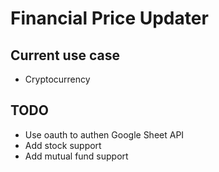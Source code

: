 # Financial Price Updater

## Current use case

- Cryptocurrency

## TODO

- Use oauth to authen Google Sheet API
- Add stock support
- Add mutual fund support

